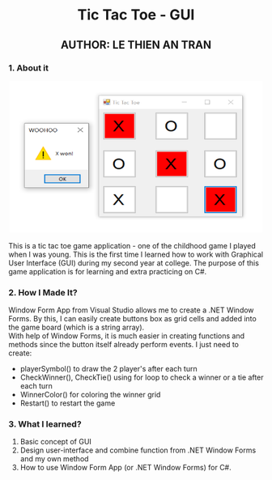<h1 align = "center"> Tic Tac Toe - GUI </h1> 
<h2 align = "center"> AUTHOR: LE THIEN AN TRAN </h2> 
<h3> 1. About it </h3>
<p align="center">
<img src="images/TicTacToeDisplay.PNG" width="500" height="300"> 
  </p>
  <p>
This is a tic tac toe game application - one of the childhood game I played when I was young. This is the first time I learned how to work with Graphical User Interface (GUI) during my second year at college. The purpose of this game application is for learning and extra practicing on C#. 
</p>
<h3> 2. How I Made It? </h3> 
<p>
Window Form App from Visual Studio allows me to create a .NET Window Forms. By this, I can easily create buttons box as grid cells and added into the game board (which is a string array). <br>
With help of Window Forms, it is much easier in creating functions and methods since the button itself already perform events. I just need to create: 
<ul>
  <li> playerSymbol() to draw the 2 player's after each turn </li>
  <li> CheckWinner(), CheckTie() using for loop to check a winner or a tie after each turn </li>
  <li> WinnerColor() for coloring the winner grid </li>
  <li> Restart() to restart the game </li>
 </ul>
</p>
<h3> 3. What I learned? </h3>
<p>
 <ol>
   <li> Basic concept of GUI </li>
   <li> Design user-interface and combine function from .NET Window Forms and my own method </li>
   <li> How to use Window Form App (or .NET Window Forms) for C#. </li>
 </p>
    
